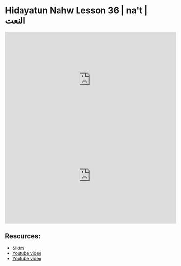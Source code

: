 # Hidayatun Nahw Lesson 36 | na't | النعت

<iframe width="560" height="315" src="https://www.youtube-nocookie.com/embed/pzNIRr4COIU?start=0" frameborder="0" allow="accelerometer; autoplay; encrypted-media; gyroscope; picture-in-picture" allowfullscreen="allowfullscreen"></iframe><BR>

<iframe width="560" height="315" src="https://www.youtube-nocookie.com/embed/Ko9KIjgl-94?start=0" frameborder="0" allow="accelerometer; autoplay; encrypted-media; gyroscope; picture-in-picture" allowfullscreen="allowfullscreen"></iframe><BR>



## Resources:
- [Slides](https://github.com/arshare/resources_balagha_pdfs)
- [Youtube video](https://www.youtube.com/watch?v=pzNIRr4COIU&list=PLzn0qdi6JpdtdAyaM2yvvY1Yk9i4EpLHD&index=96)
- [Youtube video](https://www.youtube.com/watch?v=Ko9KIjgl-94&list=PLzn0qdi6JpdtdAyaM2yvvY1Yk9i4EpLHD&index=97)
